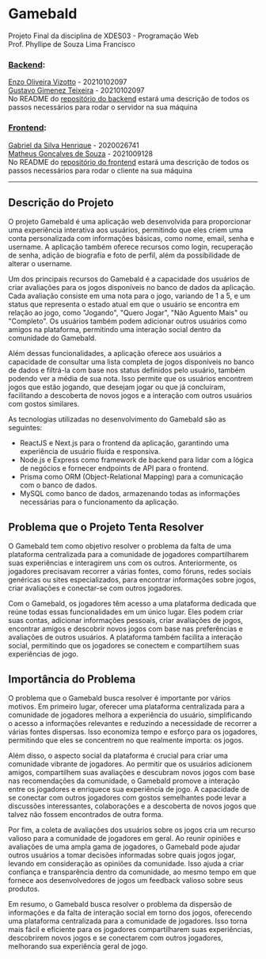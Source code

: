# Gamebald

Projeto Final da disciplina de XDES03 - Programação Web  
Prof. Phyllipe de Souza Lima Francisco

### [Backend](https://github.com/enzovizotto1/projeto-web-back):
[Enzo Oliveira Vizotto](https://github.com/enzovizotto1/) - 20210102097  
[Gustavo Gimenez Teixeira](https://github.com/ggimenezt) - 20210102097   
No README do [repositório do backend](https://github.com/enzovizotto1/projeto-web-back) estará uma descrição de todos os passos necessários para rodar o servidor na sua máquina 


### [Frontend](https://github.com/enzovizotto1/projeto-web-back):  
[Gabriel da Silva Henrique](https://github.com/GabrielSilva2012) - 2020026741   
[Matheus Gonçalves de Souza](https://github.com/matheusouzag) - 2021009128  
No README do [repositório do frontend](https://github.com/enzovizotto1/projeto-web-back) estará uma descrição de todos os passos necessários para rodar o cliente na sua máquina 

---

## Descrição do Projeto

O projeto Gamebald é uma aplicação web desenvolvida para proporcionar uma experiência interativa aos usuários, permitindo que eles criem uma conta personalizada com informações básicas, como nome, email, senha e username. A aplicação também oferece recursos como login, recuperação de senha, adição de biografia e foto de perfil, além da possibilidade de alterar o username.

Um dos principais recursos do Gamebald é a capacidade dos usuários de criar avaliações para os jogos disponíveis no banco de dados da aplicação. Cada avaliação consiste em uma nota para o jogo, variando de 1 a 5, e um status que representa o estado atual em que o usuário se encontra em relação ao jogo, como "Jogando", "Quero Jogar", "Não Aguento Mais" ou "Completo". Os usuários também podem adicionar outros usuários como amigos na plataforma, permitindo uma interação social dentro da comunidade do Gamebald.

Além dessas funcionalidades, a aplicação oferece aos usuários a capacidade de consultar uma lista completa de jogos disponíveis no banco de dados e filtrá-la com base nos status definidos pelo usuário, também podendo ver a média de sua nota. Isso permite que os usuários encontrem jogos que estão jogando, que desejam jogar ou que já concluíram, facilitando a descoberta de novos jogos e a interação com outros usuários com gostos similares.

As tecnologias utilizadas no desenvolvimento do Gamebald são as seguintes:

- ReactJS e Next.js para o frontend da aplicação, garantindo uma experiência de usuário fluida e responsiva.
- Node.js e Express como framework de backend para lidar com a lógica de negócios e fornecer endpoints de API para o frontend.
- Prisma como ORM (Object-Relational Mapping) para a comunicação com o banco de dados.
- MySQL como banco de dados, armazenando todas as informações necessárias para o funcionamento da aplicação.

## Problema que o Projeto Tenta Resolver

O Gamebald tem como objetivo resolver o problema da falta de uma plataforma centralizada para a comunidade de jogadores compartilharem suas experiências e interagirem uns com os outros. Anteriormente, os jogadores precisavam recorrer a várias fontes, como fóruns, redes sociais genéricas ou sites especializados, para encontrar informações sobre jogos, criar avaliações e conectar-se com outros jogadores.

Com o Gamebald, os jogadores têm acesso a uma plataforma dedicada que reúne todas essas funcionalidades em um único lugar. Eles podem criar suas contas, adicionar informações pessoais, criar avaliações de jogos, encontrar amigos e descobrir novos jogos com base nas preferências e avaliações de outros usuários. A plataforma também facilita a interação social, permitindo que os jogadores se conectem e compartilhem suas experiências de jogo.

## Importância do Problema

O problema que o Gamebald busca resolver é importante por vários motivos. Em primeiro lugar, oferecer uma plataforma centralizada para a comunidade de jogadores melhora a experiência do usuário, simplificando o acesso a informações relevantes e reduzindo a necessidade de recorrer a várias fontes dispersas. Isso economiza tempo e esforço para os jogadores, permitindo que eles se concentrem no que realmente importa: os jogos.

Além disso, o aspecto social da plataforma é crucial para criar uma comunidade vibrante de jogadores. Ao permitir que os usuários adicionem amigos, compartilhem suas avaliações e descubram novos jogos com base nas recomendações da comunidade, o Gamebald promove a interação entre os jogadores e enriquece sua experiência de jogo. A capacidade de se conectar com outros jogadores com gostos semelhantes pode levar a discussões interessantes, colaborações e a descoberta de novos jogos que talvez não fossem encontrados de outra forma.

Por fim, a coleta de avaliações dos usuários sobre os jogos cria um recurso valioso para a comunidade de jogadores em geral. Ao reunir opiniões e avaliações de uma ampla gama de jogadores, o Gamebald pode ajudar outros usuários a tomar decisões informadas sobre quais jogos jogar, levando em consideração as opiniões da comunidade. Isso ajuda a criar confiança e transparência dentro da comunidade, ao mesmo tempo em que fornece aos desenvolvedores de jogos um feedback valioso sobre seus produtos.

Em resumo, o Gamebald busca resolver o problema da dispersão de informações e da falta de interação social em torno dos jogos, oferecendo uma plataforma centralizada para a comunidade de jogadores. Isso torna mais fácil e eficiente para os jogadores compartilharem suas experiências, descobrirem novos jogos e se conectarem com outros jogadores, melhorando sua experiência geral de jogo.

